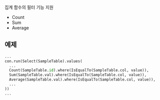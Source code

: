 집계 함수의 필터 기능 지원

- Count
- Sum
- Average

## 예제

```python
...
con.run(Select(SampleTable).values(
  ...
  Count(SampleTable.id).where(IsEqualTo(SampleTable.col, value)),
  Sum(SampleTable.val).where(IsEqualTo(SampleTable.col, value)),
  Average(SampleTable.val).where(IsEqualTo(SampleTable.col, value)),
  ...
))
...
```
